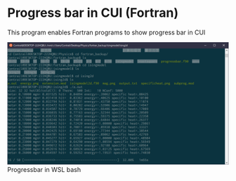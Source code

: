 # Progress bar in CUI (Fortran)
This program enables Fortran programs to show progress bar in CUI


![Progressbar in WSL bash](progressbar.png)  
Progressbar in WSL bash
